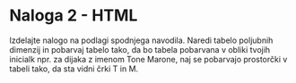 # Naloga 2 - HTML
Izdelajte nalogo na podlagi spodnjega navodila.
Naredi tabelo poljubnih dimenzij in pobarvaj tabelo tako, da bo tabela pobarvana v obliki tvojih inicialk npr. za dijaka z imenom Tone Marone, naj se pobarvajo prostorčki v tabeli tako, da sta vidni črki T in M.
